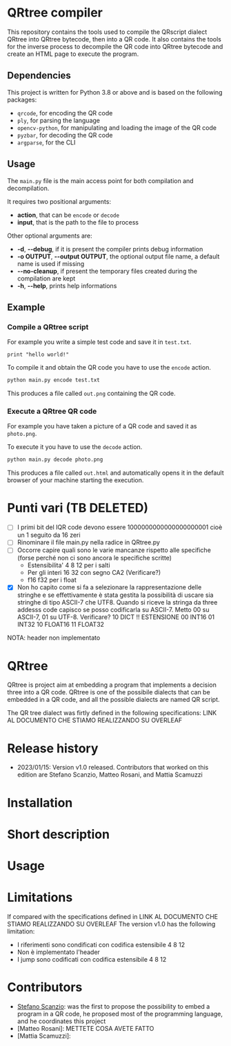 # QRtree compiler

This repository contains the tools used to compile the QRscript dialect QRtree into QRtree bytecode, then into a QR code. It also contains the tools for the inverse process to decompile the QR code into QRtree bytecode and create an HTML page to execute the program.

## Dependencies

This project is written for Python 3.8 or above and is based on the following packages:
- `qrcode`, for encoding the QR code
- `ply`, for parsing the language
- `opencv-python`, for manipulating and loading the image of the QR code
- `pyzbar`, for decoding the QR code
- `argparse`, for the CLI

## Usage

The `main.py` file is the main access point for both compilation and decompilation.

It requires two positional arguments:
- **action**, that can be `encode` or `decode`
- **input**, that is the path to the file to process

Other optional arguments are:
- **-d**, **--debug**, if it is present the compiler prints debug information
- **-o OUTPUT**, **--output OUTPUT**, the optional output file name, a default name is used if missing
- **--no-cleanup**, if present the temporary files created during the compilation are kept
- **-h**, **--help**, prints help informations

## Example

### Compile a QRtree script

For example you write a simple test code and save it in `test.txt`.
```
print "hello world!"
```

To compile it and obtain the QR code you have to use the `encode` action.
```bash
python main.py encode test.txt
```

This produces a file called `out.png` containing the QR code.

### Execute a QRtree QR code

For example you have taken a picture of a QR code and saved it as `photo.png`.

To execute it you have to use the `decode` action.
```bash
python main.py decode photo.png
```

This produces a file called `out.html` and automatically opens it in the default browser of your machine starting the execution.





# Punti vari (TB DELETED)
- [ ] I primi bit del IQR code devono essere 1000000000000000000001 cioè un 1 seguito da 16 zeri
- [ ] Rinominare il file main.py nella radice in QRtree.py
- [ ] Occorre capire quali sono le varie mancanze rispetto alle specifiche (forse perché non ci sono ancora le specifiche scritte) 
  - Estensibilita' 4 8 12 per i salti
  - Per gli interi 16 32 con segno CA2 (Verificare?)
  - f16 f32 per i float
- [X] Non ho capito come si fa a selezionare la rappresentazione delle stringhe e se effettivamente è stata gestita la possibilità di uscare sia stringhe di tipo ASCII-7 che UTF8. Quando si riceve la stringa da three addesss code capisco se posso codificarla su ASCII-7. Metto 00 su ASCII-7, 01 su UTF-8. Verificare? 10 DICT    !! ESTENSIONE
<ntype> 00 INT16  01 INT32  10 FLOAT16    11 FLOAT32

NOTA: header non implementato

# QRtree
QRtree is project aim at embedding a program that implements a decision three into a QR code. QRtree is one of the possibile dialects that can be embedded in a QR code, and all the possible dialects are named QR script.

The QR tree dialect was firtly defined in the following specifications: LINK AL DOCUMENTO CHE STIAMO REALIZZANDO SU OVERLEAF

# Release history
- 2023/01/15: Version v1.0 released. Contributors that worked on this edition are Stefano Scanzio, Matteo Rosani, and Mattia Scamuzzi

# Installation

# Short description

# Usage


# Limitations
If compared with the specifications defined in LINK AL DOCUMENTO CHE STIAMO REALIZZANDO SU OVERLEAF
The version v1.0 has the following limitation:
- I riferimenti sono condificati con codifica estensibile 4 8 12
- Non è implementato l'header
- I jump sono codificati con codifica estensibile 4 8 12



# Contributors
- [Stefano Scanzio](https://www.skenz.it/ss): was the first to propose the possibility to embed a program in a QR code, he proposed most of the programming language, and he coordinates this project
- [Matteo Rosani]: METTETE COSA AVETE FATTO
- [Mattia Scamuzzi]:

